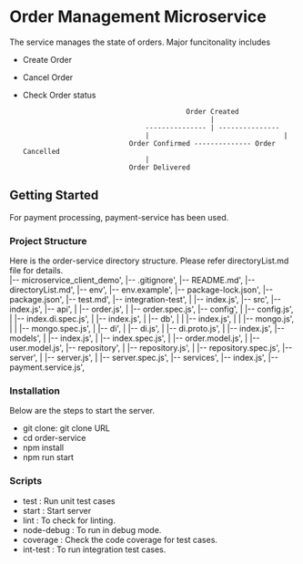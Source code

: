 # Order Management Microservice

The service manages the state of orders. Major funcitonality includes 
  - Create Order
  - Cancel Order
  - Check Order status

                                                Order Created
                                                      | 
                                      --------------- | ---------------
                                      |                                 |
                                  Order Confirmed -------------- Order Cancelled
                                      | 
                                  Order Delivered

## Getting Started

For payment processing, payment-service has been used.

### Project Structure
Here is the order-service directory structure. Please refer directoryList.md file for details.  
  |-- microservice_client_demo',
      |-- .gitignore',
      |-- README.md',
      |-- directoryList.md',
      |-- env',
      |-- env.example',
      |-- package-lock.json',
      |-- package.json',
      |-- test.md',
      |-- integration-test',
      |   |-- index.js',
      |-- src',
          |-- index.js',
          |-- api',
          |   |-- order.js',
          |   |-- order.spec.js',
          |-- config',
          |   |-- config.js',
          |   |-- index.di.spec.js',
          |   |-- index.js',
          |   |-- db',
          |   |   |-- index.js',
          |   |   |-- mongo.js',
          |   |   |-- mongo.spec.js',
          |   |-- di',
          |       |-- di.js',
          |       |-- di.proto.js',
          |       |-- index.js',
          |-- models',
          |   |-- index.js',
          |   |-- index.spec.js',
          |   |-- order.model.js',
          |   |-- user.model.js',
          |-- repository',
          |   |-- repository.js',
          |   |-- repository.spec.js',
          |-- server',
          |   |-- server.js',
          |   |-- server.spec.js',
          |-- services',
              |-- index.js',
              |-- payment.service.js',

### Installation
Below are the steps to start the server.
  - git clone: git clone URL  
  - cd order-service
  - npm install
  - npm run start

### Scripts 
  - test  : Run unit test cases
  - start : Start server
  - lint  : To check for linting.
  - node-debug : To run in debug mode.
  - coverage : Check the code coverage for test cases.
  - int-test : To run integration test cases.
